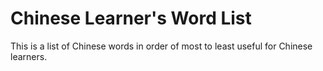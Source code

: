 # Chinese Learner's Word List
This is a list of Chinese words in order of most to least useful for Chinese learners.
